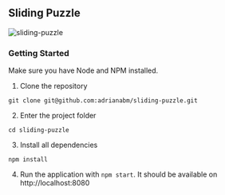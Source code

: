 ## Sliding Puzzle

![sliding-puzzle](https://cloud.githubusercontent.com/assets/20054414/22928028/a84f0578-f2b4-11e6-8b62-db9c7e7a65d0.gif)

### Getting Started

Make sure you have Node and NPM installed. 

1. Clone the repository
  ```
  git clone git@github.com:adrianabm/sliding-puzzle.git
  ```
2. Enter the project folder
  ```
  cd sliding-puzzle
  ```
3. Install all dependencies 
  ```
  npm install
  ```
4. Run the application with ```npm start```. It should be available on http://localhost:8080
